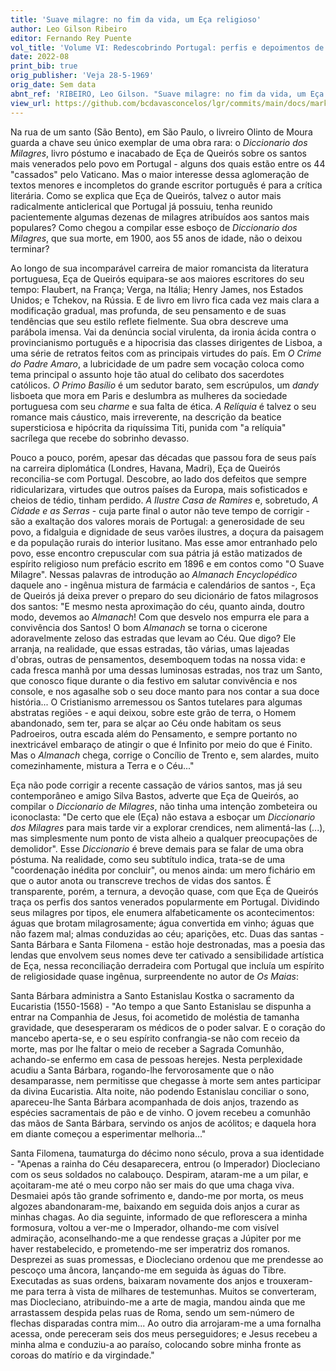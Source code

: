 ```yaml
---
title: 'Suave milagre: no fim da vida, um Eça religioso'
author: Leo Gilson Ribeiro
editor: Fernando Rey Puente
vol_title: 'Volume VI: Redescobrindo Portugal: perfis e depoimentos de alguns escritores portugueses'
date: 2022-08
print_bib: true
orig_publisher: 'Veja 28-5-1969'
orig_date: Sem data
abnt_ref: 'RIBEIRO, Leo Gilson. "Suave milagre: no fim da vida, um Eça religioso". In PUENTE, Fernando Rey (org.) <em>Volume 6: Redescobrindo Portugal: perfis e depoimentos de alguns escritores portugueses</em>, 2022. Publicação original: Veja 28-5-1969, Sem data. URL: <a href="yml_view_url">https://github.com/bcdavasconcelos/lgr/commits/main/docs/markdown/volume-6/03-eca-de-queiros/01-suave-milagre-no-fim-da-vida-um-eca-religioso</a>'
view_url: https://github.com/bcdavasconcelos/lgr/commits/main/docs/markdown/volume-6/03-eca-de-queiros/01-suave-milagre-no-fim-da-vida-um-eca-religioso
---
```


Na rua de um santo (São Bento), em São Paulo, o livreiro Olinto de Moura guarda a chave seu único exemplar de uma obra rara: o *Diccionario dos Milagres*, livro póstumo e inacabado de Eça de Queirós sobre os santos mais venerados pelo povo em Portugal - alguns dos quais estão entre os 44 "cassados" pelo Vaticano. Mas o maior interesse dessa aglomeração de textos menores e incompletos do grande escritor português é para a crítica literária. Como se explica que Eça de Queirós, talvez o autor mais radicalmente anticlerical que Portugal já possuiu, tenha reunido pacientemente algumas dezenas de milagres atribuídos aos santos mais populares? Como chegou a compilar esse esboço de *Diccionario dos Milagres*, que sua morte, em 1900, aos 55 anos de idade, não o deixou terminar?

Ao longo de sua incomparável carreira de maior romancista da literatura portuguesa, Eça de Queirós equipara-se aos maiores escritores do seu tempo: Flaubert, na França; Verga, na Itália; Henry James, nos Estados Unidos; e Tchekov, na Rússia. E de livro em livro fica cada vez mais clara a modificação gradual, mas profunda, de seu pensamento e de suas tendências que seu estilo reflete fielmente. Sua obra descreve uma parábola imensa. Vai da denúncia social virulenta, da ironia ácida contra o provincianismo português e a hipocrisia das classes dirigentes de Lisboa, a uma série de retratos feitos com as principais virtudes do país. Em *O Crime do Padre Amaro*, a lubricidade de um padre sem vocação coloca como tema principal o assunto hoje tão atual do celibato dos sacerdotes católicos. *O Primo Basílio* é um sedutor barato, sem escrúpulos, um *dandy* lisboeta que mora em Paris e deslumbra as mulheres da sociedade portuguesa com seu *charme* e sua falta de ética. *A Relíquia* é talvez o seu romance mais cáustico, mais irreverente, na descrição da beatice supersticiosa e hipócrita da riquíssima Titi, punida com "a relíquia" sacrílega que recebe do sobrinho devasso.

Pouco a pouco, porém, apesar das décadas que passou fora de seus país na carreira diplomática (Londres, Havana, Madri), Eça de Queirós reconcilia-se com Portugal. Descobre, ao lado dos defeitos que sempre ridicularizara, virtudes que outros países da Europa, mais sofisticados e cheios de tédio, tinham perdido. *A Ilustre Casa de Ramires* e, sobretudo, *A Cidade e as Serras* - cuja parte final o autor não teve tempo de corrigir - são a exaltação dos valores morais de Portugal: a generosidade de seu povo, a fidalguia e dignidade de seus varões ilustres, a doçura da paisagem e da população rurais do interior lusitano. Mas esse amor entranhado pelo povo, esse encontro crepuscular com sua pátria já estão matizados de espírito religioso num prefácio escrito em 1896 e em contos como "O Suave Milagre". Nessas palavras de introdução ao *Almanach Encyclopédico* daquele ano - ingênua mistura de farmácia e calendários de santos -, Eça de Queirós já deixa prever o preparo do seu dicionário de fatos milagrosos dos santos: "E mesmo nesta aproximação do céu, quanto ainda, doutro modo, devemos ao *Almanach*! Com que desvelo nos empurra ele para a convivência dos Santos! O bom *Almanach* se torna o cicerone adoravelmente zeloso das estradas que levam ao Céu. Que digo? Ele arranja, na realidade, que essas estradas, tão várias, umas lajeadas d'obras, outras de pensamentos, desemboquem todas na nossa vida: e cada fresca manhã por uma dessas luminosas estradas, nos traz um Santo, que conosco fique durante o dia festivo em salutar convivência e nos console, e nos agasalhe sob o seu doce manto para nos contar a sua doce história... O Cristianismo arremessou os Santos tutelares para algumas abstratas regiões - e aqui deixou, sobre este grão de terra, o Homem abandonado, sem ter, para se alçar ao Céu onde habitam os seus Padroeiros, outra escada além do Pensamento, e sempre portanto no inextricável embaraço de atingir o que é Infinito por meio do que é Finito. Mas o *Almanach* chega, corrige o Concílio de Trento e, sem alardes, muito comezinhamente, mistura a Terra e o Céu..."

Eça não pode corrigir a recente cassação de vários santos, mas já seu contemporâneo e amigo Silva Bastos, adverte que Eça de Queirós, ao compilar o *Diccionario de Milagres*, não tinha uma intenção zombeteira ou iconoclasta: "De certo que ele (Eça) não estava a esboçar um *Diccionario dos Milagres* para mais tarde vir a explorar crendices, nem alimentá-las (...), mas simplesmente num ponto de vista alheio a qualquer preocupações de demolidor". Esse *Diccionario* é breve demais para se falar de uma obra póstuma. Na realidade, como seu subtítulo indica, trata-se de uma "coordenação inédita por concluir", ou menos ainda: um mero fichário em que o autor anota ou transcreve trechos de vidas dos santos. É transparente, porém, a ternura, a devoção quase, com que Eça de Queirós traça os perfis dos santos venerados popularmente em Portugal. Dividindo seus milagres por tipos, ele enumera alfabeticamente os acontecimentos: águas que brotam milagrosamente; água convertida em vinho; águas que não fazem mal; almas conduzidas ao céu; aparições, etc. Duas das santas - Santa Bárbara e Santa Filomena - estão hoje destronadas, mas a poesia das lendas que envolvem seus nomes deve ter cativado a sensibilidade artística de Eça, nessa reconciliação derradeira com Portugal que incluía um espírito de religiosidade quase ingênua, surpreendente no autor de *Os Maias*:

Santa Bárbara administra a Santo Estanislau Kostka o sacramento da Eucaristia (1550-1568) - "Ao tempo a que Santo Estanislau se dispunha a entrar na Companhia de Jesus, foi acometido de moléstia de tamanha gravidade, que desesperaram os médicos de o poder salvar. E o coração do mancebo aperta-se, e o seu espírito confrangia-se não com receio da morte, mas por lhe faltar o meio de receber a Sagrada Comunhão, achando-se enfermo em casa de pessoas herejes. Nesta perplexidade acudiu a Santa Bárbara, rogando-lhe fervorosamente que o não desamparasse, nem permitisse que chegasse à morte sem antes participar da divina Eucaristia. Alta noite, não podendo Estanislau conciliar o sono, apareceu-lhe Santa Bárbara acompanhada de dois anjos, trazendo as espécies sacramentais de pão e de vinho. O jovem recebeu a comunhão das mãos de Santa Bárbara, servindo os anjos de acólitos; e daquela hora em diante começou a esperimentar melhoria..."

Santa Filomena, taumaturga do décimo nono século, prova a sua identidade - "Apenas a rainha do Céu desaparecera, entrou (o Imperador) Diocleciano com os seus soldados no calabouço. Despiram, ataram-me a um pilar, e açoitaram-me até o meu corpo não ser mais do que uma chaga viva. Desmaiei após tão grande sofrimento e, dando-me por morta, os meus algozes abandonaram-me, baixando em seguida dois anjos a curar as minhas chagas. Ao dia seguinte, informado de que reflorescera a minha formosura, voltou a ver-me o Imperador, olhando-me com visível admiração, aconselhando-me a que rendesse graças a Júpiter por me haver restabelecido, e prometendo-me ser imperatriz dos romanos. Desprezei as suas promessas, e Diocleciano ordenou que me prendesse ao pescoço uma âncora, lançando-me em seguida às águas do Tibre. Executadas as suas ordens, baixaram novamente dos anjos e trouxeram-me para terra à vista de milhares de testemunhas. Muitos se converteram, mas Diocleciano, atribuindo-me a arte de magia, mandou ainda que me arrastassem despida pelas ruas de Roma, sendo um sem-número de flechas disparadas contra mim... Ao outro dia arrojaram-me a uma fornalha acessa, onde pereceram seis dos meus perseguidores; e Jesus recebeu a minha alma e conduziu-a ao paraíso, colocando sobre minha fronte as coroas do matírio e da virgindade."